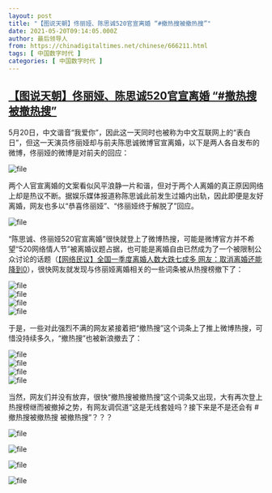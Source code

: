 ```yaml
---
layout: post
title: "【图说天朝】佟丽娅、陈思诚520官宣离婚 “#撤热搜被撤热搜”"
date: 2021-05-20T09:14:05.000Z
author: 最后领导人
from: https://chinadigitaltimes.net/chinese/666211.html
tags: [ 中国数字时代 ]
categories: [ 中国数字时代 ]
---
```

<!--1621502045000-->
[【图说天朝】佟丽娅、陈思诚520官宣离婚 “#撤热搜被撤热搜”](https://chinadigitaltimes.net/chinese/666211.html)
------

<div>
<p>5月20日，中文谐音“我爱你”，因此这一天同时也被称为中文互联网上的“表白日”，但这一天演员佟丽娅却与前夫陈思诚微博官宣离婚，以下是两人各自发布的微博，佟丽娅的微博是对前夫的回应：</p><p><img src="https://chinadigitaltimes.net/chinese/files/2021/05/image-1621497867373.png" alt="file" /></p><p>两个人官宣离婚的文案看似风平浪静一片和谐，但对于两个人离婚的真正原因网络上却是热议不断。据娱乐媒体报道称陈思诚此前发生过婚内出轨，因此即便是友好离婚，网友也多以“恭喜佟丽娅”、“佟丽娅终于解脱了”回应。</p><p><img src="https://chinadigitaltimes.net/chinese/files/2021/05/image-1621500118220.png" alt="file" /></p><p>“陈思诚、佟丽娅520官宣离婚”很快就登上了微博热搜，可能是微博官方并不希望“520网络情人节”被离婚议题占据，也可能是离婚自由已然成为了一个被限制公众讨论的话题（<a href="https://chinadigitaltimes.net/chinese/666135.html" title="【网络民议】全国一季度离婚人数大跌七成多 网友：取消离婚还能降到0">【网络民议】全国一季度离婚人数大跌七成多 网友：取消离婚还能降到0</a>），很快网友就发现与佟丽娅离婚相关的一些词条被从热搜榜撤下了：</p><p><img src="https://chinadigitaltimes.net/chinese/files/2021/05/image-1621501793000.png" alt="file" /><br /><img src="https://chinadigitaltimes.net/chinese/files/2021/05/image-1621501231393.png" alt="file" /><br /><img src="https://chinadigitaltimes.net/chinese/files/2021/05/image-1621501251262.png" alt="file" /><br /><img src="https://chinadigitaltimes.net/chinese/files/2021/05/image-1621501264114.png" alt="file" /></p><p>于是，一些对此强烈不满的网友紧接着把“撤热搜”这个词条上了推上微博热搜，可惜没持续多久，“撤热搜”也被新浪撤去了：</p><p><img src="https://chinadigitaltimes.net/chinese/files/2021/05/image-1621501395975.png" alt="file" /><br /><img src="https://chinadigitaltimes.net/chinese/files/2021/05/image-1621501406873.png" alt="file" /><br /><img src="https://chinadigitaltimes.net/chinese/files/2021/05/image-1621501735901.png" alt="file" /><br /><img src="https://chinadigitaltimes.net/chinese/files/2021/05/image-1621501362959.png" alt="file" /></p><p>当然，网友们并没有放弃，很快“撤热搜被撤热搜”这个词条又出现，大有再次登上热搜榜继而被撤掉之势，有网友调侃道“这是无线套娃吗？接下来是不是还会有 #撤热搜被撤热搜 被撤热搜”？？？</p><p><img src="https://chinadigitaltimes.net/chinese/files/2021/05/image-1621501636209.png" alt="file" /></p><p><img src="https://chinadigitaltimes.net/chinese/files/2021/05/image-1621501472424.png" alt="file" /></p><p><img src="https://chinadigitaltimes.net/chinese/files/2021/05/image-1621501855889.png" alt="file" /></p><p><img src="https://chinadigitaltimes.net/chinese/files/2021/05/image-1621501721451.png" alt="file" /></p>
</div>
